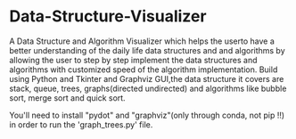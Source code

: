 # Data-Structure-Visualizer

A Data Structure and Algorithm Visualizer which helps the userto have a better understanding of the daily life data
structures and and algorithms by allowing the user to step by step implement the data structures and algorithms with
customized speed of the algorithm implementation.
Build using Python and Tkinter and Graphviz GUI,the data structure it covers are stack, queue, trees, graphs(directed
undirected) and algorithms like bubble sort, merge sort and quick sort.

You'll need to install "pydot" and "graphviz"(only through conda, not pip !!) in order to run the 'graph_trees.py' file.
